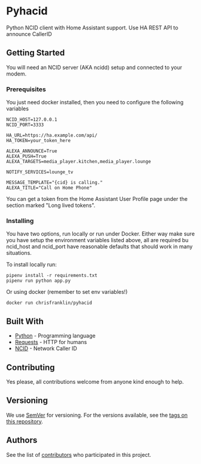 # Pyhacid

Python NCID client with Home Assistant support. Use HA REST API to announce CallerID

## Getting Started

You will need an NCID server (AKA ncidd) setup and connected to your modem.

### Prerequisites

You just need docker installed, then you need to configure the following variables

```
NCID_HOST=127.0.0.1
NCID_PORT=3333

HA_URL=https://ha.example.com/api/
HA_TOKEN=your_token_here

ALEXA_ANNOUNCE=True
ALEXA_PUSH=True
ALEXA_TARGETS=media_player.kitchen,media_player.lounge

NOTIFY_SERVICES=lounge_tv

MESSAGE_TEMPLATE="{cid} is calling."
ALEXA_TITLE="Call on Home Phone"
```

You can get a token from the Home Assistant User Profile page under the section marked "Long lived tokens".

### Installing

You have two options, run locally or run under Docker. Either way make sure you have setup the environment variables listed above, all are required bu ncid_host and ncid_port have reasonable defaults that should work in many situations.

To install locally run:

```
pipenv install -r requirements.txt
pipenv run python app.py
```

Or using docker (remember to set env variables!)

```
docker run chrisfranklin/pyhacid
```

## Built With

* [Python](http://python.org) - Programming language
* [Requests](python-requests.org) - HTTP for humans
* [NCID](http://ncid.sourceforge.net) - Network Caller ID

## Contributing

Yes please, all contributions welcome from anyone kind enough to help.

## Versioning

We use [SemVer](http://semver.org/) for versioning. For the versions available, see the [tags on this repository](https://github.com/chrisfranklin/pyhacid/tags). 

## Authors

See the list of [contributors](https://github.com/hairychris/pyhacid/contributors) who participated in this project.

